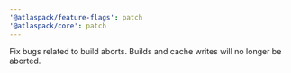 ```yaml
---
'@atlaspack/feature-flags': patch
'@atlaspack/core': patch
---
```


Fix bugs related to build aborts. Builds and cache writes will no longer be aborted.

